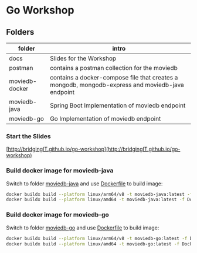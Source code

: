 # Go Workshop
## Folders
| folder         | intro                                                                                            |
|----------------|--------------------------------------------------------------------------------------------------|
| docs           | Slides for the Workshop                                                                          |
| postman        | contains a postman collection for the moviedb                                                    |
| moviedb-docker | contains a docker-compose file that creates a mongodb, mongodb-express and moviedb-java endpoint |
| moviedb-java   | Spring Boot Implementation of moviedb endpoint                                                   |
| moviedb-go     | Go Implementation of moviedb endpoint                                                            |

### Start the Slides
[http://bridgingIT.github.io/go-workshop](http://bridgingIT.github.io/go-workshop)

### Build docker image for moviedb-java
Switch to folder [moviedb-java](./moviedb-java/) and use [Dockerfile](./moviedb-java/Dockerfile) to build image:
```bash
docker buildx build --platform linux/arm64/v8 -t moviedb-java:latest -f Dockerfile .` #Macbook M1
docker buildx build --platform linux/amd64 -t moviedb-java:latest -f Dockerfile .` #64-bit Architektur (Linux, Windows)
```
### Build docker image for moviedb-go
Switch to folder [moviedb-go](./moviedb-go/) and use [Dockerfile](./moviedb-go/Dockerfile) to build image:
```bash
docker buildx build --platform linux/arm64/v8 -t moviedb-go:latest -f Dockerfile .` #Macbook M1
docker buildx build --platform linux/amd64 -t moviedb-go:latest -f Dockerfile .` #64-bit Architektur (Linux, Windows)
```

